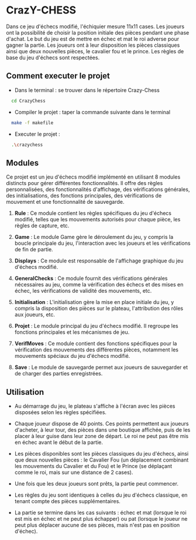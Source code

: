 
# CrazY-CHESS

Dans ce jeu d'échecs modifié, l'échiquier mesure 11x11 cases. Les joueurs ont la possibilité de choisir la position initiale des pièces pendant une phase d'achat. Le but du jeu est de mettre en échec et mat le roi adverse pour gagner la partie. Les joueurs ont à leur disposition les pièces classiques ainsi que deux nouvelles pièces, le cavalier fou et le prince. Les règles de base du jeu d'échecs sont respectées.

## Comment executer le projet
- Dans le terminal : se trouver dans le répertoire Crazy-Chess 
```bash
  cd CrazyChess
```
- Compiler le projet : taper la commande suivante dans le terminal
```bash
  make -f makefile
```
- Executer le projet : 
```bash
  .\crazychess
```

## Modules

Ce projet est un jeu d'échecs modifié implémenté en utilisant 8 modules distincts pour gérer différentes fonctionnalités. Il offre des règles personnalisées, des fonctionnalités d'affichage, des vérifications générales, des initialisations, des fonctions principales, des vérifications de mouvement et une fonctionnalité de sauvegarde.

1. **Rule** : Ce module contient les règles spécifiques du jeu d'échecs modifié, telles que les mouvements autorisés pour chaque pièce, les règles de capture, etc.

2. **Game** : Le module Game gère le déroulement du jeu, y compris la boucle principale du jeu, l'interaction avec les joueurs et les vérifications de fin de partie.

3. **Displays** : Ce module est responsable de l'affichage graphique du jeu d'échecs modifié.

4. **GeneralChecks** : Ce module fournit des vérifications générales nécessaires au jeu, comme la vérification des échecs et des mises en échec, les vérifications de validité des mouvements, etc.

5. **Initialisation** : L'initialisation gère la mise en place initiale du jeu, y compris la disposition des pièces sur le plateau, l'attribution des rôles aux joueurs, etc.

6. **Projet** : Le module principal du jeu d'échecs modifié. Il regroupe les fonctions principales et les mécanismes de jeu.

7. **VerifMoves** : Ce module contient des fonctions spécifiques pour la vérification des mouvements des différentes pièces, notamment les mouvements spéciaux du jeu d'échecs modifié.

8. **Save** : Le module de sauvegarde permet aux joueurs de sauvegarder et de charger des parties enregistrées.

## Utilisation

- Au démarrage du jeu, le plateau s'affiche à l'écran avec les pièces disposées selon les règles spécifiées.

- Chaque joueur dispose de 40 points. Ces points permettent aux joueurs d'acheter, à leur tour, des pièces dans une boutique affichée, puis de les placer à leur guise dans leur zone de départ. Le roi ne peut pas être mis en échec avant le début de la partie.

- Les pièces disponibles sont les pièces classiques du jeu d'échecs, ainsi que deux nouvelles pièces : le Cavalier Fou (un déplacement combinant les mouvements du Cavalier et du Fou) et le Prince (se déplaçant comme le roi, mais sur une distance de 2 cases).

- Une fois que les deux joueurs sont prêts, la partie peut commencer.

- Les règles du jeu sont identiques à celles du jeu d'échecs classique, en tenant compte des pièces supplémentaires.

- La partie se termine dans les cas suivants : échec et mat (lorsque le roi est mis en échec et ne peut plus échapper) ou pat (lorsque le joueur ne peut plus déplacer aucune de ses pièces, mais n'est pas en position d'échec).





